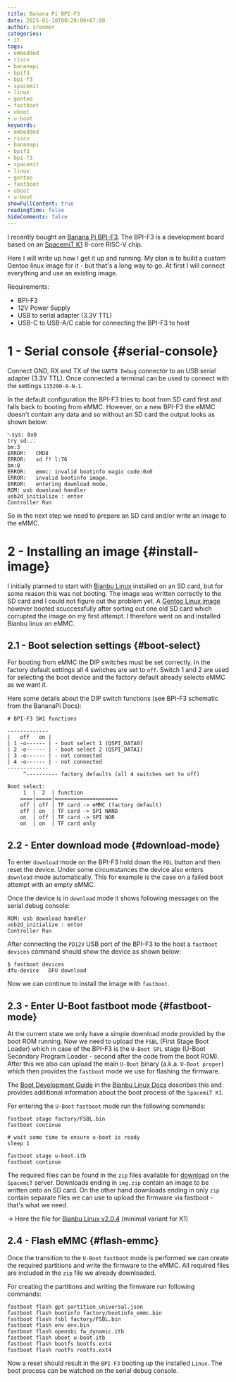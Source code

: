 ```yaml
---
title: Banana Pi BPI-F3 
date: 2025-01-10T00:20:00+07:00
author: sroemer
categories:
- it
tags:
- embedded
- riscv
- bananapi
- bpif3
- bpi-f3
- spacemit
- linux
- gentoo
- fastboot
- uboot
- u-boot
keywords:
- embedded
- riscv
- bananapi
- bpif3
- bpi-f3
- spacemit
- linux
- gentoo
- fastboot
- uboot
- u-boot
showFullContent: true
readingTime: false
hideComments: false
---
```


I recently bought an [Banana Pi BPI-F3](https://docs.banana-pi.org/en/BPI-F3/BananaPi_BPI-F3).
The BPI-F3 is a development board based on an
[SpacemiT K1](https://docs.banana-pi.org/en/BPI-F3/SpacemiT_K1_datasheet) 8-core RISC-V chip.

Here I will write up how I get it up and running. My plan is to build a custom Gentoo linux
image for it - but that's a long way to go. At first I will connect everything and use an
existing image.

Requirements:
- BPI-F3
- 12V Power Supply
- USB to serial adapter (3.3V TTL)
- USB-C to USB-A/C cable for connecting the BPI-F3 to host

#  1 - Serial console {#serial-console}

Connect GND, RX and TX of the `UART0 Debug` connector to an USB serial adapter (3.3V TTL).
Once connected a terminal can be used to connect with the settings `115200-8-N-1`.

In the default configuration the BPI-F3 tries to boot from SD card first and falls back to booting
from eMMC. However, on a new BPI-F3 the eMMC doesn't contain any data and so without an SD card the
output looks as shown below:
```
␀sys: 0x0
try sd...
bm:3
ERROR:   CMD8
ERROR:   sd f! l:76
bm:0
ERROR:   emmc: invalid bootinfo magic code:0x0
ERROR:   invalid bootinfo image.
ERROR:   entering download mode.
ROM: usb download handler
usb2d_initialize : enter
Controller Run
```

So in the next step we need to prepare an SD card and/or write an image to the eMMC.


# 2 - Installing an image {#install-image}

I initially planned to start with [Bianbu Linux](http://archive.spacemit.com/image/k1/version/bianbu/)
installed on an SD card, but for some reason this was not booting. The image was written correctly to the SD
card and I could not figure out the problem yet. A [Gentoo Linux image](https://dev.gentoo.org/~lu_zero/riscv/)
however booted scuccessfully after sorting out one old SD card which corrupted the image on my first attempt.
I therefore went on and installed Bianbu linux on eMMC.

## 2.1 - Boot selection settings {#boot-select}

For booting from eMMC the DIP switches must be set correctly. In the factory default settings all 4 switches
are set to `off`. Switch 1 and 2 are used for selecting the boot device and the factory default already
selects eMMC as we want it.

Here some details about the DIP switch functions (see BPI-F3 schematic from the BananaPi Docs):

```
# BPI-F3 SW1 functions

-------------
|   off   on |
| 1 -o------ | - boot select 1 (QSPI_DATA0)
| 2 -o------ | - boot select 2 (QSPI_DATA1)
| 3 -o------ | - not connected
| 4 -o------ | - not connected
-------------
     ^---------- factory defaults (all 4 switches set to off)

Boot select:
     1  |  2  | function
    ====|=====|====================
    off | off | TF card -> eMMC (factory default)
    off | on  | TF card -> SPI NAND
    on  | off | TF card -> SPI NOR
    on  | on  | TF card only
```

## 2.2 - Enter download mode {#download-mode}

To enter `download` mode on the BPI-F3 hold down the `FDL` button and then reset the device.
Under some circumstances the device also enters `download` mode automatically. This for example
is the case on a failed boot attempt with an empty eMMC.

Once the device is in `download` mode it shows following messages on the serial debug console:
```
ROM: usb download handler
usb2d_initialize : enter
Controller Run
```

After connecting the `PD12V` USB port of the BPI-F3 to the host a `fastboot devices` command
should show the device as shown below:
```
$ fastboot devices
dfu-device	 DFU download
```

Now we can continue to install the image with `fastboot`.

## 2.3 - Enter U-Boot fastboot mode {#fastboot-mode}

At the current state we only have a simple download mode provided by the boot ROM running.
Now we need to upload the `FSBL` (First Stage Boot Loader) which in case of the BPI-F3 is the
`U-Boot SPL` stage (U-Boot Secondary Program Loader - second after the code from the boot ROM).
After this we also can upload the main `U-Boot` binary (a.k.a. `U-Boot proper`) which then provides
the `fastboot` mode we use for flashing the firmware.

The [Boot Development Guide](https://bianbu-linux.spacemit.com/en/device/boot/) in the
[Bianbu Linux Docs](https://bianbu-linux.spacemit.com/en/) describes this and provides
additional information about the boot process of the `SpacemiT K1`.

For entering the `U-Boot` `fastboot` mode run the following commands:
```
fastboot stage factory/FSBL.bin
fastboot continue

# wait some time to ensure u-boot is ready
sleep 1

fastboot stage u-boot.itb
fastboot continue
```

The required files can be found in the `zip` files available for [download](http://archive.spacemit.com/image/k1/version/bianbu/)
on the `SpacemiT` server. Downloads ending in `img.zip` contain an image to be written onto an SD card. On the other hand
downloads ending in only `zip` contain separate files we can use to upload the firmware via fastboot - that's what we need.  

-> Here the file for [Bianbu Linux v2.0.4](http://archive.spacemit.com/image/k1/version/bianbu/v2.0.4/bianbu-24.04-minimal-k1-v2.0.4-release-20241205234138.zip) (minimal variant for K1)

## 2.4 - Flash eMMC {#flash-emmc}

Once the transition to the `U-Boot` `fastboot` mode is performed we can create the required partitions and
write the firmware to the eMMC. All required files are included in the `zip` file we already downloaded.

For creating the partitions and writing the firmware run following commands: 
```
fastboot flash gpt partition_universal.json
fastboot flash bootinfo factory/bootinfo_emmc.bin
fastboot flash fsbl factory/FSBL.bin
fastboot flash env env.bin
fastboot flash opensbi fw_dynamic.itb
fastboot flash uboot u-boot.itb
fastboot flash bootfs bootfs.ext4
fastboot flash rootfs rootfs.ext4
```

Now a reset should result in the `BPI-F3` booting up the installed `Linux`.
The boot process can be watched on the serial debug console.
